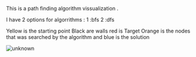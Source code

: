 This is a path finding algorithm vissualization .

I have 2 options for algorrithms : 1 :bfs 2 :dfs

Yellow is the starting point 
Black are walls
red is Target
Orange is the nodes that was searched by the algorithm
and blue is the solution 

![unknown](https://user-images.githubusercontent.com/96636678/178158363-13bcb98f-088d-4c53-b32c-34564880c72b.png)
